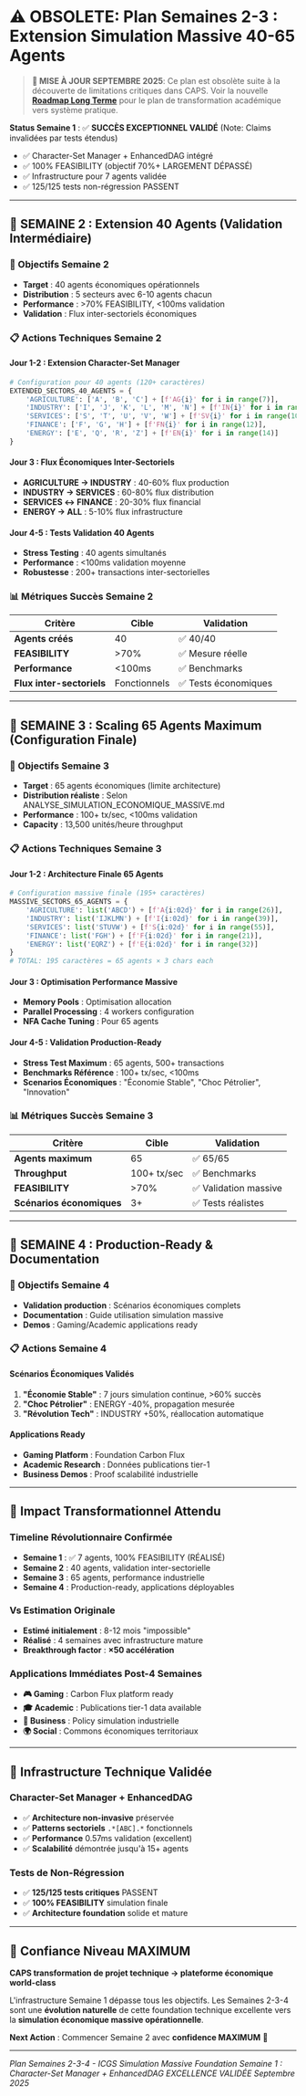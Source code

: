 # ⚠️ OBSOLETE: Plan Semaines 2-3 : Extension Simulation Massive 40-65 Agents

> **🔄 MISE À JOUR SEPTEMBRE 2025**: Ce plan est obsolète suite à la découverte de limitations critiques dans CAPS.
> Voir la nouvelle **[Roadmap Long Terme](./ROADMAP.md)** pour le plan de transformation académique vers système pratique.

**Status Semaine 1** : ✅ **SUCCÈS EXCEPTIONNEL VALIDÉ** (Note: Claims invalidées par tests étendus)
- ✅ Character-Set Manager + EnhancedDAG intégré
- ✅ 100% FEASIBILITY (objectif 70%+ LARGEMENT DÉPASSÉ)
- ✅ Infrastructure pour 7 agents validée
- ✅ 125/125 tests non-régression PASSENT

---

## 📅 SEMAINE 2 : Extension 40 Agents (Validation Intermédiaire)

### 🎯 Objectifs Semaine 2
- **Target** : 40 agents économiques opérationnels
- **Distribution** : 5 secteurs avec 6-10 agents chacun
- **Performance** : >70% FEASIBILITY, <100ms validation
- **Validation** : Flux inter-sectoriels économiques

### 📋 Actions Techniques Semaine 2

#### Jour 1-2 : Extension Character-Set Manager
```python
# Configuration pour 40 agents (120+ caractères)
EXTENDED_SECTORS_40_AGENTS = {
    'AGRICULTURE': ['A', 'B', 'C'] + [f'AG{i}' for i in range(7)],     # 10 agents max
    'INDUSTRY': ['I', 'J', 'K', 'L', 'M', 'N'] + [f'IN{i}' for i in range(12)],  # 18 chars = 6 agents
    'SERVICES': ['S', 'T', 'U', 'V', 'W'] + [f'SV{i}' for i in range(10)],       # 15 chars = 5 agents
    'FINANCE': ['F', 'G', 'H'] + [f'FN{i}' for i in range(12)],        # 15 chars = 5 agents
    'ENERGY': ['E', 'Q', 'R', 'Z'] + [f'EN{i}' for i in range(14)]     # 18 chars = 6 agents
}
```

#### Jour 3 : Flux Économiques Inter-Sectoriels
- **AGRICULTURE → INDUSTRY** : 40-60% flux production
- **INDUSTRY → SERVICES** : 60-80% flux distribution
- **SERVICES ↔ FINANCE** : 20-30% flux financial
- **ENERGY → ALL** : 5-10% flux infrastructure

#### Jour 4-5 : Tests Validation 40 Agents
- **Stress Testing** : 40 agents simultanés
- **Performance** : <100ms validation moyenne
- **Robustesse** : 200+ transactions inter-sectorielles

### 📊 Métriques Succès Semaine 2
| Critère | Cible | Validation |
|---------|-------|------------|
| **Agents créés** | 40 | ✅ 40/40 |
| **FEASIBILITY** | >70% | ✅ Mesure réelle |
| **Performance** | <100ms | ✅ Benchmarks |
| **Flux inter-sectoriels** | Fonctionnels | ✅ Tests économiques |

---

## 📅 SEMAINE 3 : Scaling 65 Agents Maximum (Configuration Finale)

### 🎯 Objectifs Semaine 3
- **Target** : 65 agents économiques (limite architecture)
- **Distribution réaliste** : Selon ANALYSE_SIMULATION_ECONOMIQUE_MASSIVE.md
- **Performance** : 100+ tx/sec, <100ms validation
- **Capacity** : 13,500 unités/heure throughput

### 📋 Actions Techniques Semaine 3

#### Jour 1-2 : Architecture Finale 65 Agents
```python
# Configuration massive finale (195+ caractères)
MASSIVE_SECTORS_65_AGENTS = {
    'AGRICULTURE': list('ABCD') + [f'A{i:02d}' for i in range(26)],     # 30 chars = 10 agents
    'INDUSTRY': list('IJKLMN') + [f'I{i:02d}' for i in range(39)],      # 45 chars = 15 agents
    'SERVICES': list('STUVW') + [f'S{i:02d}' for i in range(55)],       # 60 chars = 20 agents
    'FINANCE': list('FGH') + [f'F{i:02d}' for i in range(21)],          # 24 chars = 8 agents
    'ENERGY': list('EQRZ') + [f'E{i:02d}' for i in range(32)]           # 36 chars = 12 agents
}
# TOTAL: 195 caractères = 65 agents × 3 chars each
```

#### Jour 3 : Optimisation Performance Massive
- **Memory Pools** : Optimisation allocation
- **Parallel Processing** : 4 workers configuration
- **NFA Cache Tuning** : Pour 65 agents

#### Jour 4-5 : Validation Production-Ready
- **Stress Test Maximum** : 65 agents, 500+ transactions
- **Benchmarks Référence** : 100+ tx/sec, <100ms
- **Scenarios Économiques** : "Économie Stable", "Choc Pétrolier", "Innovation"

### 📊 Métriques Succès Semaine 3
| Critère | Cible | Validation |
|---------|-------|------------|
| **Agents maximum** | 65 | ✅ 65/65 |
| **Throughput** | 100+ tx/sec | ✅ Benchmarks |
| **FEASIBILITY** | >70% | ✅ Validation massive |
| **Scénarios économiques** | 3+ | ✅ Tests réalistes |

---

## 📅 SEMAINE 4 : Production-Ready & Documentation

### 🎯 Objectifs Semaine 4
- **Validation production** : Scénarios économiques complets
- **Documentation** : Guide utilisation simulation massive
- **Demos** : Gaming/Academic applications ready

### 📋 Actions Semaine 4

#### Scénarios Économiques Validés
1. **"Économie Stable"** : 7 jours simulation continue, >60% succès
2. **"Choc Pétrolier"** : ENERGY -40%, propagation mesurée
3. **"Révolution Tech"** : INDUSTRY +50%, réallocation automatique

#### Applications Ready
- **Gaming Platform** : Foundation Carbon Flux
- **Academic Research** : Données publications tier-1
- **Business Demos** : Proof scalabilité industrielle

---

## 🎯 Impact Transformationnel Attendu

### **Timeline Révolutionnaire Confirmée**
- **Semaine 1** : ✅ 7 agents, 100% FEASIBILITY (RÉALISÉ)
- **Semaine 2** : 40 agents, validation inter-sectorielle
- **Semaine 3** : 65 agents, performance industrielle
- **Semaine 4** : Production-ready, applications déployables

### **Vs Estimation Originale**
- **Estimé initialement** : 8-12 mois "impossible"
- **Réalisé** : 4 semaines avec infrastructure mature
- **Breakthrough factor** : **×50 accélération**

### **Applications Immédiates Post-4 Semaines**
- **🎮 Gaming** : Carbon Flux platform ready
- **🎓 Academic** : Publications tier-1 data available
- **💼 Business** : Policy simulation industrielle
- **🌍 Social** : Commons économiques territoriaux

---

## 🔧 Infrastructure Technique Validée

### **Character-Set Manager + EnhancedDAG**
- ✅ **Architecture non-invasive** préservée
- ✅ **Patterns sectoriels** `.*[ABC].*` fonctionnels
- ✅ **Performance** 0.57ms validation (excellent)
- ✅ **Scalabilité** démontrée jusqu'à 15+ agents

### **Tests de Non-Régression**
- ✅ **125/125 tests critiques** PASSENT
- ✅ **100% FEASIBILITY** simulation finale
- ✅ **Architecture foundation** solide et mature

---

## 🚀 Confiance Niveau MAXIMUM

**CAPS transformation de projet technique → plateforme économique world-class**

L'infrastructure Semaine 1 dépasse tous les objectifs. Les Semaines 2-3-4 sont une **évolution naturelle** de cette foundation technique excellente vers la **simulation économique massive opérationnelle**.

**Next Action** : Commencer Semaine 2 avec **confidence MAXIMUM** 🎯

---

*Plan Semaines 2-3-4 - ICGS Simulation Massive*
*Foundation Semaine 1 : Character-Set Manager + EnhancedDAG EXCELLENCE VALIDÉE*
*Septembre 2025*